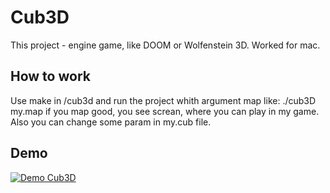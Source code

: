 # Cub3D

This project - engine game, like DOOM or Wolfenstein 3D. Worked for mac.

## How to work

Use make in /cub3d and run the project whith argument map like:
	./cub3D my.map
if you map good, you see screan, where you can play in my game.
Also you can change some param in my.cub file.
## Demo
[![Demo Cub3D](https://share.gifyoutube.com/KzB6Gb.gif)](https://youtu.be/FML4IIgJv5s)


